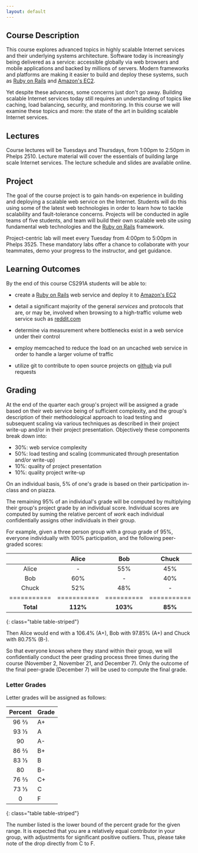 ```yaml
---
layout: default
---
```


## Course Description

This course explores advanced topics in highly scalable Internet services and
their underlying systems architecture. Software today is increasingly being
delivered as a service: accessible globally via web browsers and mobile
applications and backed by millions of servers. Modern frameworks and platforms
are making it easier to build and deploy these systems, such as [Ruby on
Rails](http://rubyonrails.org/) and [Amazon's
EC2](https://aws.amazon.com/ec2/).

Yet despite these advances, some concerns just don't go away. Building scalable
Internet services today still requires an understanding of topics like caching,
load balancing, security, and monitoring. In this course we will examine these
topics and more: the state of the art in building scalable Internet services.

## Lectures

Course lectures will be Tuesdays and Thursdays, from 1:00pm to 2:50pm in Phelps
2510. Lecture material will cover the essentials of building large scale
Internet services. The lecture schedule and slides are available online.

## Project

The goal of the course project is to gain hands-on experience in building and
deploying a scalable web service on the Internet. Students will do this using
some of the latest web technologies in order to learn how to tackle scalability
and fault-tolerance concerns. Projects will be conducted in agile teams of five
students, and team will build their own scalable web site using fundamental web
technologies and the [Ruby on Rails](http://rubyonrails.org/) framework.

Project-centric lab will meet every Tuesday from 4:00pm to 5:00pm in Phelps
3525. These mandatory labs offer a chance to collaborate with your teammates,
demo your progress to the instructor, and get guidance.

## Learning Outcomes

By the end of this course CS291A students will be able to:

* create a [Ruby on Rails](http://rubyonrails.org/) web service and deploy it
  to [Amazon's EC2](https://aws.amazon.com/ec2/)

* detail a significant majority of the general _services_ and protocols that
  are, or may be, involved when browsing to a high-traffic volume web service
  such as [reddit.com](https://www.reddit.com)

* determine via measurement where bottlenecks exist in a web service under
  their control

* employ memcached to reduce the load on an uncached web service in order to
  handle a larger volume of traffic

* utilize git to contribute to open source projects on
  [github](https://github.com/) via pull requests

## Grading

At the end of the quarter each group's project will be assigned a grade based
on their web service being of sufficient complexity, and the group's
description of their methodological approach to load testing and subsequent
scaling via various techniques as described in their project write-up and/or in
their project presentation. Objectively these components break down into:

* 30%: web service complexity
* 50%: load testing and scaling (communicated through presentation and/or
  write-up)
* 10%: quality of project presentation
* 10%: quality project write-up

On an individual basis, 5% of one's grade is based on their participation
in-class and on piazza.

The remaining 95% of an individual's grade will be computed by multiplying
their group's project grade by an individual score. Individual scores are
computed by suming the relative percent of _work_ each individual
confidentially assigns other individuals in their group.

For example, given a three person group with a group grade of 95%, everyone
individually with 100% participation, and the following peer-graded scores:

|           | Alice     | Bob      | Chuck     |
|:---------:|:---------:|:--------:|:---------:|
| Alice     | -         | 55%      | 45%       |
| Bob       | 60%       | -        | 40%       |
| Chuck     | 52%       | 48%      | -         |
|===========|===========|==========|===========|
| __Total__ | __112%__  | __103%__ | __85%__   |
{: class="table table-striped"}

Then Alice would end with a 106.4% (A+), Bob with 97.85% (A+) and Chuck with
80.75% (B-).

So that everyone knows where they stand within their group, we will
confidentially conduct the peer grading process three times during the course
(November 2, November 21, and December 7). Only the outcome of the final
peer-grade (December 7) will be used to compute the final grade.

### Letter Grades

Letter grades will be assigned as follows:

| Percent | Grade |
|:-------:|:------|
|   96 ⅔  |   A+  |
|   93 ⅓  |   A   |
|   90    |   A-  |
|   86 ⅔  |   B+  |
|   83 ⅓  |   B   |
|   80    |   B-  |
|   76 ⅔  |   C+  |
|   73 ⅓  |   C   |
|    0    |   F   |
{: class="table table-striped"}

The number listed is the lower bound of the percent grade for the given
range. It is expected that you are a relatively equal contributor in your
group, with adjustments for significant positive outliers. Thus, please take
note of the drop directly from C to F.
